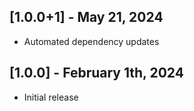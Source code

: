 ## [1.0.0+1] - May 21, 2024

* Automated dependency updates


## [1.0.0] - February 1th, 2024

* Initial release